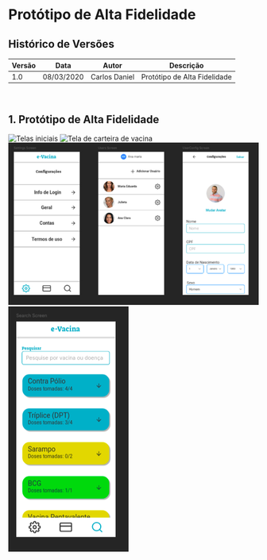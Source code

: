 # Protótipo de Alta Fidelidade

## Histórico de Versões
| Versão  |  Data  | Autor  |  Descrição  |
| ------------------- | ------------------- | ------------------- | ------------------- |
|  1.0 |  08/03/2020 | Carlos Daniel |  Protótipo de Alta Fidelidade |



<br>

## 1. Protótipo de Alta Fidelidade
![Telas iniciais](img/initial-screens.jpg)
![Tela de carteira de vacina](img/carteiras.jpg)
![Tela de configurações](img/config.jpg)
![Tela de pesquisa](img/pesquisa.jpg)
